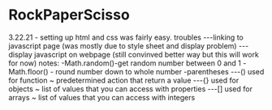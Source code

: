 # RockPaperScisso

3.22.21 - setting up html and css was fairly easy. 
    troubles 
    ---linking to javascript page (was mostly due to style sheet and display problem)
    ---display javascript on webpage (still convinved better way but this will work for now)
    notes:
    -Math.random()-get random number between 0 and 1 
    -Math.floor() - round number down to whole number
    -parentheses
    ---() used for function ~ predetermined action that return a value
    ---{} used for objects ~ list of values that you can access with properties
    ---[] used for arrays ~ list of values that you can access with integers


<!-- start next session with step 5 -->